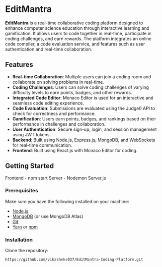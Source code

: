 # EditMantra

**EditMantra** is a real-time collaborative coding platform designed to enhance computer science education through interactive learning and gamification. It allows users to code together in real-time, participate in coding challenges, and earn rewards. The platform integrates an online code compiler, a code evaluation service, and features such as user authentication and real-time collaboration.

## Features

- **Real-time Collaboration**: Multiple users can join a coding room and collaborate on solving problems in real-time.
- **Coding Challenges**: Users can solve coding challenges of varying difficulty levels to earn points, badges, and other rewards.
- **Integrated Code Editor**: Monaco Editor is used for an interactive and seamless code editing experience.
- **Code Evaluation**: Submissions are evaluated using the Judge0 API to check for correctness and performance.
- **Gamification**: Users earn points, badges, and rankings based on their performance in challenges and collaboration.
- **User Authentication**: Secure sign-up, login, and session management using JWT tokens.
- **Backend**: Built using Node.js, Express.js, MongoDB, and WebSockets for real-time communication.
- **Frontend**: Built using React.js with Monaco Editor for coding.

## Getting Started

Frontend - npm start
Server - Nodemon Server.js

### Prerequisites

Make sure you have the following installed on your machine:
- [Node.js](https://nodejs.org/)
- [MongoDB](https://www.mongodb.com/) (or use MongoDB Atlas)
- [Git](https://git-scm.com/)
- [Yarn](https://classic.yarnpkg.com/) or [npm](https://www.npmjs.com/)

### Installation

Clone the repository:

```bash
https://github.com/vikashvks037/EditMantra-Coding-Platform.git
